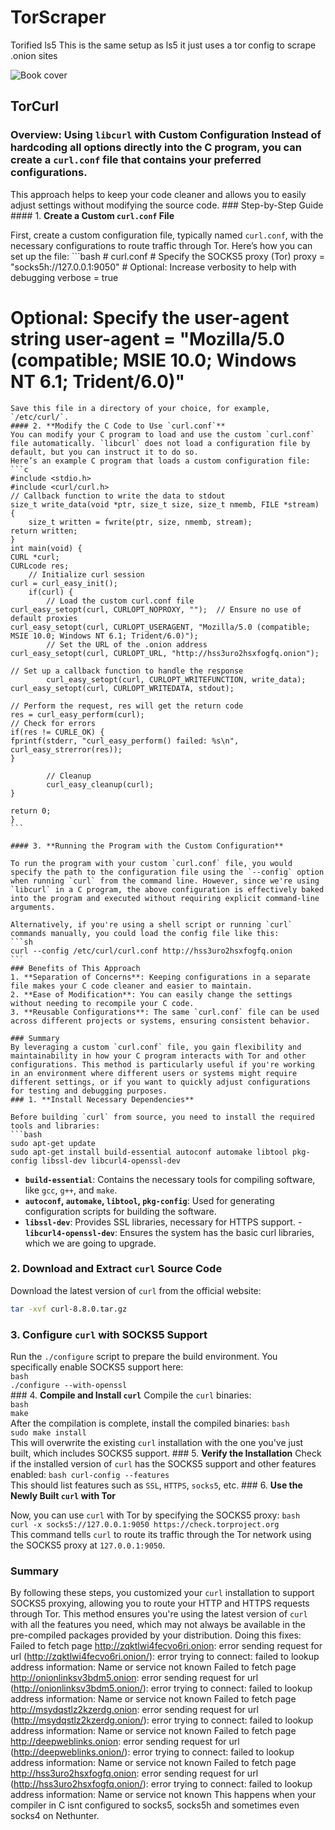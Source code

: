 # TorScraper
Torified ls5
This is the same setup as ls5 it just uses a tor config to scrape .onion sites

![Book cover](https://raw.githubusercontent.com/DeadmanXXXII/Curriculum-Vitae/main/Book_Cover.jpg)

## TorCurl
### Overview: Using `libcurl` with Custom Configuration                                                                                                               Instead of hardcoding all options directly into the C program, you can create a `curl.conf` file that contains your preferred configurations.
This approach helps to keep your code cleaner and allows you to easily adjust settings without modifying the source code.                                                                                                                                ### Step-by-Step Guide
                                                                                   #### 1. **Create a Custom `curl.conf` File**

First, create a custom configuration file, typically named `curl.conf`, with the necessary configurations to route traffic through Tor. Here’s how you can set up the file:                                                                                                                                                                 ```bash                                                                            # curl.conf                                                                                                                                                           # Specify the SOCKS5 proxy (Tor)                                                   proxy = "socks5h://127.0.0.1:9050"                                                                                                                                    # Optional: Increase verbosity to help with debugging                              verbose = true                                                                     
# Optional: Specify the user-agent string                                          user-agent = "Mozilla/5.0 (compatible; MSIE 10.0; Windows NT 6.1; Trident/6.0)"
```                                                                                
Save this file in a directory of your choice, for example, `/etc/curl/`.           
#### 2. **Modify the C Code to Use `curl.conf`**                                   
You can modify your C program to load and use the custom `curl.conf` file automatically. `libcurl` does not load a configuration file by default, but you can instruct it to do so.                                                                      
Here’s an example C program that loads a custom configuration file:                
```c                                                                               #include <stdio.h>
#include <curl/curl.h>                                                             
// Callback function to write the data to stdout                                   size_t write_data(void *ptr, size_t size, size_t nmemb, FILE *stream) {
    size_t written = fwrite(ptr, size, nmemb, stream);                                 return written;
}                                                                                  
int main(void) {                                                                       CURL *curl;                                                                        CURLcode res;                                                                  
    // Initialize curl session                                                         curl = curl_easy_init();
    if(curl) {
        // Load the custom curl.conf file                                                  curl_easy_setopt(curl, CURLOPT_NOPROXY, "");  // Ensure no use of default proxies                                                                                     curl_easy_setopt(curl, CURLOPT_USERAGENT, "Mozilla/5.0 (compatible; MSIE 10.0; Windows NT 6.1; Trident/6.0)");                                                
        // Set the URL of the .onion address                                               curl_easy_setopt(curl, CURLOPT_URL, "http://hss3uro2hsxfogfq.onion");
                                                                                           // Set up a callback function to handle the response
        curl_easy_setopt(curl, CURLOPT_WRITEFUNCTION, write_data);                         curl_easy_setopt(curl, CURLOPT_WRITEDATA, stdout);
                                                                                           // Perform the request, res will get the return code                               res = curl_easy_perform(curl);                                                                                                                                        // Check for errors                                                                if(res != CURLE_OK) {                                                                  fprintf(stderr, "curl_easy_perform() failed: %s\n", curl_easy_strerror(res));                                                                                     }

        // Cleanup
        curl_easy_cleanup(curl);                                                       }
                                                                                       return 0;
}                                                                                  ```
                                                                                   #### 3. **Running the Program with the Custom Configuration**

To run the program with your custom `curl.conf` file, you would specify the path to the configuration file using the `--config` option when running `curl` from the command line. However, since we're using `libcurl` in a C program, the above configuration is effectively baked into the program and executed without requiring explicit command-line arguments.
                                                                                   Alternatively, if you're using a shell script or running `curl` commands manually, you could load the config file like this:                                                                                                                             ```sh                                                                              curl --config /etc/curl/curl.conf http://hss3uro2hsxfogfq.onion                    ```                                                                                                                                                                   ### Benefits of This Approach                                                                                                                                         1. **Separation of Concerns**: Keeping configurations in a separate file makes your C code cleaner and easier to maintain.                                                                                                                               2. **Ease of Modification**: You can easily change the settings without needing to recompile your C code.                                                                                                                                                3. **Reusable Configurations**: The same `curl.conf` file can be used across different projects or systems, ensuring consistent behavior.
                                                                                   ### Summary                                                                                                                                                           By leveraging a custom `curl.conf` file, you gain flexibility and maintainability in how your C program interacts with Tor and other configurations. This method is particularly useful if you're working in an environment where different users or systems might require different settings, or if you want to quickly adjust configurations for testing and debugging purposes.                                                                                                                                ### 1. **Install Necessary Dependencies**
                                                                                   Before building `curl` from source, you need to install the required tools and libraries:                                                                             
```bash                                                                            sudo apt-get update
sudo apt-get install build-essential autoconf automake libtool pkg-config libssl-dev libcurl4-openssl-dev
```                                                                                
- **`build-essential`**: Contains the necessary tools for compiling software, like `gcc`, `g++`, and `make`.
- **`autoconf`, `automake`, `libtool`, `pkg-config`**: Used for generating configuration scripts for building the software.
- **`libssl-dev`**: Provides SSL libraries, necessary for HTTPS support.           - **`libcurl4-openssl-dev`**: Ensures the system has the basic curl libraries, which we are going to upgrade.                                                         
### 2. **Download and Extract `curl` Source Code**                                 
Download the latest version of `curl` from the official website:                   
```bash                                                                            wget https://curl.se/download/curl-8.8.0.tar.gz
tar -xvf curl-8.8.0.tar.gz                                                         cd curl-8.8.0
```                                                                                
### 3. **Configure `curl` with SOCKS5 Support**                                    
Run the `./configure` script to prepare the build environment. You specifically enable SOCKS5 support here:                                                           
```bash                                                                            ./configure --with-openssl                                                         ```                                                                                                                                                                   ### 4. **Compile and Install `curl`**                                                                                                                                 Compile the `curl` binaries:                                                       
```bash                                                                            make                                                                               ```                                                                                                                                                                   After the compilation is complete, install the compiled binaries:                                                                                                     ```bash                                                                            sudo make install                                                                  ```                                                                                                                                                                   This will overwrite the existing `curl` installation with the one you've just built, which includes SOCKS5 support.
                                                                                   ### 5. **Verify the Installation**                                                                                                                                    Check if the installed version of `curl` has the SOCKS5 support and other features enabled:
                                                                                   ```bash
curl-config --features                                                             ```
                                                                                   This should list features such as `SSL`, `HTTPS`, `socks5`, etc.
                                                                                   ### 6. **Use the Newly Built `curl` with Tor**

Now, you can use `curl` with Tor by specifying the SOCKS5 proxy:
                                                                                   ```bash                                                                            curl -x socks5://127.0.0.1:9050 https://check.torproject.org                       ```
                                                                                   This command tells `curl` to route its traffic through the Tor network using the SOCKS5 proxy at `127.0.0.1:9050`.                                                    
### Summary                                                                        
By following these steps, you customized your `curl` installation to support SOCKS5 proxying,                                                                         allowing you to route your HTTP and HTTPS requests through Tor.                    This method ensures you're using the latest version of `curl` with all the features you need, which may not always be
available in the pre-compiled packages provided by your distribution.
                                                                                   Doing this fixes:
                                                                                   Failed to fetch page http://zqktlwi4fecvo6ri.onion: error sending request for url (http://zqktlwi4fecvo6ri.onion/): error trying to connect: failed to lookup address information: Name or service not known
Failed to fetch page http://onionlinksv3bdm5.onion: error sending request for url (http://onionlinksv3bdm5.onion/): error trying to connect: failed to lookup address information: Name or service not known                                             Failed to fetch page http://msydqstlz2kzerdg.onion: error sending request for url (http://msydqstlz2kzerdg.onion/): error trying to connect: failed to lookup address information: Name or service not known                                             Failed to fetch page http://deepweblinks.onion: error sending request for url (http://deepweblinks.onion/): error trying to connect: failed to lookup address information: Name or service not known                                                     Failed to fetch page http://hss3uro2hsxfogfq.onion: error sending request for url (http://hss3uro2hsxfogfq.onion/): error trying to connect: failed to lookup address information: Name or service not known                                                                                                                                This happens when your compiler in C isnt configured to socks5, socks5h and sometimes even socks4 on Nethunter.                                                       
